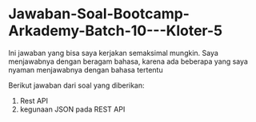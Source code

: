 # Jawaban-Soal-Bootcamp-Arkademy-Batch-10---Kloter-5
Ini jawaban yang bisa saya kerjakan semaksimal mungkin. Saya menjawabnya dengan beragam bahasa, karena ada beberapa yang saya nyaman menjawabnya dengan bahasa tertentu 

Berikut jawaban dari soal yang diberikan:
1. Rest API
2. kegunaan JSON pada REST API
